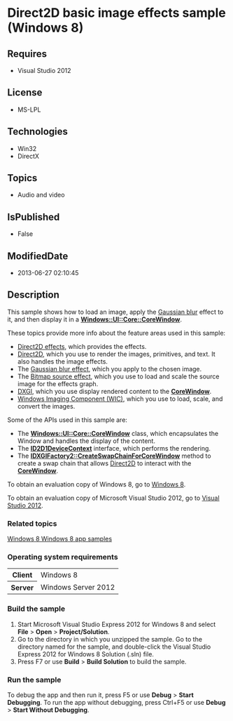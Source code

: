 # Direct2D basic image effects sample (Windows 8)
## Requires
* Visual Studio 2012
## License
* MS-LPL
## Technologies
* Win32
* DirectX
## Topics
* Audio and video
## IsPublished
* False
## ModifiedDate
* 2013-06-27 02:10:45
## Description

<div id="mainSection">
<p>This sample shows how to load an image, apply the <a href="http://msdn.microsoft.com/library/windows/apps/hh706338">
Gaussian blur</a> effect to it, and then display it in a <a href="http://msdn.microsoft.com/library/windows/apps/br208225">
<b>Windows::UI::Core::CoreWindow</b></a>. </p>
<p>These topics provide more info about the feature areas used in this sample:</p>
<ul>
<li><a href="http://msdn.microsoft.com/library/windows/apps/hh706327">Direct2D effects</a>, which provides the effects.
</li><li><a href="http://msdn.microsoft.com/library/windows/apps/dd370990">Direct2D</a>, which you use to render the images, primitives, and text. It also handles the image effects.
</li><li>The <a href="http://msdn.microsoft.com/library/windows/apps/hh706338">Gaussian blur effect</a>, which you apply to the chosen image.
</li><li>The <a href="http://msdn.microsoft.com/library/windows/apps/hh706312">Bitmap source effect</a>, which you use to load and scale the source image for the effects graph.
</li><li><a href="http://msdn.microsoft.com/library/windows/apps/hh404534">DXGI</a>, which you use display rendered content to the
<a href="http://msdn.microsoft.com/library/windows/apps/br208225"><b>CoreWindow</b></a>.
</li><li><a href="http://msdn.microsoft.com/library/windows/apps/ee719655">Windows Imaging Component (WIC)</a>, which you use to load, scale, and convert the images.
</li></ul>
<p></p>
<p>Some of the APIs used in this sample are:</p>
<ul>
<li>The <a href="http://msdn.microsoft.com/library/windows/apps/br208225"><b>Windows::UI::Core::CoreWindow</b></a> class, which encapsulates the Window and handles the display of the content.
</li><li>The <a href="http://msdn.microsoft.com/library/windows/apps/hh404479"><b>ID2D1DeviceContext</b></a> interface, which performs the rendering.
</li><li>The <a href="http://msdn.microsoft.com/library/windows/apps/hh404559"><b>IDXGIFactory2::CreateSwapChainForCoreWindow</b></a> method to create a swap chain that allows
<a href="http://msdn.microsoft.com/library/windows/apps/dd370990">Direct2D</a> to interact with the
<a href="http://msdn.microsoft.com/library/windows/apps/br208225"><b>CoreWindow</b></a>.
</li></ul>
<p></p>
<p>To obtain an evaluation copy of Windows&nbsp;8, go to <a href="http://go.microsoft.com/fwlink/p/?linkid=241655">
Windows&nbsp;8</a>.</p>
<p>To obtain an evaluation copy of Microsoft Visual Studio&nbsp;2012, go to <a href="http://go.microsoft.com/fwlink/p/?linkid=241656">
Visual Studio&nbsp;2012</a>.</p>
<h3><a id="related_topics"></a>Related topics</h3>
<dl><dt><a href="http://go.microsoft.com/fwlink/p/?LinkID=227694">Windows 8 Windows 8 app samples</a>
</dt></dl>
<h3>Operating system requirements</h3>
<table>
<tbody>
<tr>
<th>Client</th>
<td><dt>Windows&nbsp;8 </dt></td>
</tr>
<tr>
<th>Server</th>
<td><dt>Windows Server&nbsp;2012 </dt></td>
</tr>
</tbody>
</table>
<h3>Build the sample</h3>
<ol>
<li>Start Microsoft Visual Studio Express&nbsp;2012 for Windows&nbsp;8 and select <b>File</b> &gt;
<b>Open</b> &gt; <b>Project/Solution</b>. </li><li>Go to the directory in which you unzipped the sample. Go to the directory named for the sample, and double-click the Visual Studio Express&nbsp;2012 for Windows&nbsp;8 Solution (.sln) file.
</li><li>Press F7 or use <b>Build</b> &gt; <b>Build Solution</b> to build the sample. </li></ol>
<h3>Run the sample</h3>
<p>To debug the app and then run it, press F5 or use <b>Debug</b> &gt; <b>Start Debugging</b>. To run the app without debugging, press Ctrl&#43;F5 or use
<b>Debug</b> &gt; <b>Start Without Debugging</b>. </p>
</div>
